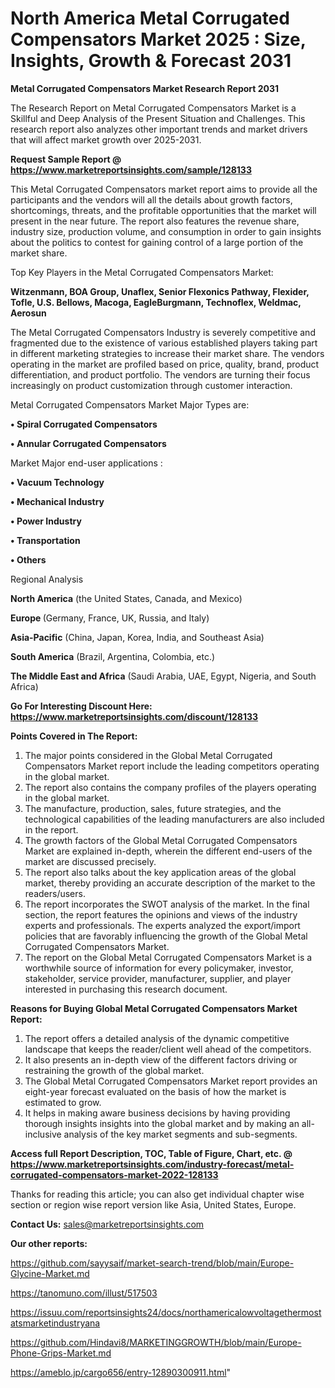 # North America Metal Corrugated Compensators Market 2025 : Size, Insights, Growth & Forecast 2031

<strong>Metal Corrugated Compensators Market Research Report 2031</strong>

The Research Report on Metal Corrugated Compensators Market is a Skillful and Deep Analysis of the Present Situation and Challenges. This research report also analyzes other important trends and market drivers that will affect market growth over 2025-2031.

<strong>Request Sample Report @ <a href=https://www.marketreportsinsights.com/sample/128133>https://www.marketreportsinsights.com/sample/128133</a></strong>

This Metal Corrugated Compensators market report aims to provide all the participants and the vendors will all the details about growth factors, shortcomings, threats, and the profitable opportunities that the market will present in the near future. The report also features the revenue share, industry size, production volume, and consumption in order to gain insights about the politics to contest for gaining control of a large portion of the market share.

Top Key Players in the Metal Corrugated Compensators Market:

<strong>Witzenmann, BOA Group, Unaflex, Senior Flexonics Pathway, Flexider, Tofle, U.S. Bellows, Macoga, EagleBurgmann, Technoflex, Weldmac, Aerosun</strong>

The Metal Corrugated Compensators Industry is severely competitive and fragmented due to the existence of various established players taking part in different marketing strategies to increase their market share. The vendors operating in the market are profiled based on price, quality, brand, product differentiation, and product portfolio. The vendors are turning their focus increasingly on product customization through customer interaction.

Metal Corrugated Compensators Market Major Types are:

<strong>• Spiral Corrugated Compensators

• Annular Corrugated Compensators</strong>

Market Major end-user applications :

<strong>• Vacuum Technology

• Mechanical Industry

• Power Industry

• Transportation

• Others</strong>

Regional Analysis

</u><strong><b>North America</b></strong> (the United States, Canada, and Mexico)

<strong><b>Europe </b></strong>(Germany, France, UK, Russia, and Italy)

<strong><b>Asia-Pacific</b></strong> (China, Japan, Korea, India, and Southeast Asia)

<strong><b>South America</b></strong> (Brazil, Argentina, Colombia, etc.)

<strong><b>The Middle East and Africa</b></strong> (Saudi Arabia, UAE, Egypt, Nigeria, and South Africa)

<strong>Go For Interesting Discount Here: <a href=https://www.marketreportsinsights.com/discount/128133>https://www.marketreportsinsights.com/discount/128133</a></strong>

<strong>Points Covered in The Report:</strong>
<ol>
  <li>The major points considered in the Global Metal Corrugated Compensators Market report include the leading competitors operating in the global market.</li>
  <li>The report also contains the company profiles of the players operating in the global market.</li>
  <li>The manufacture, production, sales, future strategies, and the technological capabilities of the leading manufacturers are also included in the report.</li>
  <li>The growth factors of the Global Metal Corrugated Compensators Market are explained in-depth, wherein the different end-users of the market are discussed precisely.</li>
  <li>The report also talks about the key application areas of the global market, thereby providing an accurate description of the market to the readers/users.</li>
  <li>The report incorporates the SWOT analysis of the market. In the final section, the report features the opinions and views of the industry experts and professionals. The experts analyzed the export/import policies that are favorably influencing the growth of the Global Metal Corrugated Compensators Market.</li>
  <li>The report on the Global Metal Corrugated Compensators Market is a worthwhile source of information for every policymaker, investor, stakeholder, service provider, manufacturer, supplier, and player interested in purchasing this research document.</li>
</ol>
<strong>Reasons for Buying Global Metal Corrugated Compensators Market Report:</strong>

<ol>
  <li>The report offers a detailed analysis of the dynamic competitive landscape that keeps the reader/client well ahead of the competitors.</li>
  <li>It also presents an in-depth view of the different factors driving or restraining the growth of the global market.</li>
  <li>The Global Metal Corrugated Compensators Market report provides an eight-year forecast evaluated on the basis of how the market is estimated to grow.</li>
  <li>It helps in making aware business decisions by having providing thorough insights insights into the global market and by making an all-inclusive analysis of the key market segments and sub-segments.</li>
</ol>
<strong>Access full Report Description, TOC, Table of Figure, Chart, etc. @ <a href=https://www.marketreportsinsights.com/industry-forecast/metal-corrugated-compensators-market-2022-128133>https://www.marketreportsinsights.com/industry-forecast/metal-corrugated-compensators-market-2022-128133</a></strong>


Thanks for reading this article; you can also get individual chapter wise section or region wise report version like Asia, United States, Europe.

<strong>Contact Us:</strong>
sales@marketreportsinsights.com

<strong>Our other reports:</strong>

<a href=https://github.com/sayysaif/market-search-trend/blob/main/Europe-Glycine-Market.md>https://github.com/sayysaif/market-search-trend/blob/main/Europe-Glycine-Market.md</a>

<a href=https://tanomuno.com/illust/517503>https://tanomuno.com/illust/517503</a>

<a href=https://issuu.com/reportsinsights24/docs/northamericalowvoltagethermostatsmarketindustryana>https://issuu.com/reportsinsights24/docs/northamericalowvoltagethermostatsmarketindustryana</a>

<a href=https://github.com/Hindavi8/MARKETINGGROWTH/blob/main/Europe-Phone-Grips-Market.md>https://github.com/Hindavi8/MARKETINGGROWTH/blob/main/Europe-Phone-Grips-Market.md</a>

<a href=https://ameblo.jp/cargo656/entry-12890300911.html>https://ameblo.jp/cargo656/entry-12890300911.html</a>"

